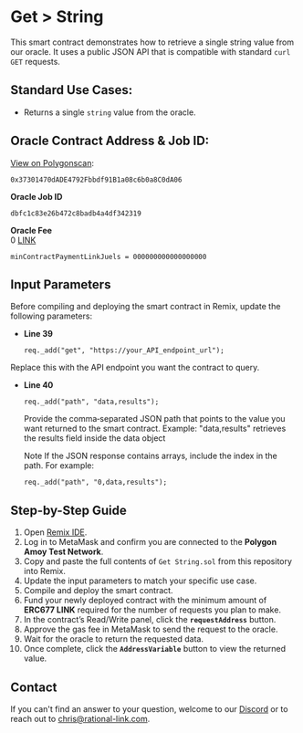 # Get > String
This smart contract demonstrates how to retrieve a single string value from our oracle. It uses a public JSON API that is compatible with standard `curl GET` requests.

## Standard Use Cases:
- Returns a single `string` value from the oracle.

## Oracle Contract Address & Job ID:
[View on Polygonscan](https://amoy.polygonscan.com/address/0x37301470dade4792fbbdf91b1a08c6b0a8c0da06): 
```
0x37301470dADE4792Fbbdf91B1a08c6b0a8C0dA06
```

**Oracle Job ID**  
```
dbfc1c83e26b472c8badb4a4df342319
```

**Oracle Fee**   
0 [LINK](https://amoy.polygonscan.com/token/0x0fd9e8d3af1aaee056eb9e802c3a762a667b1904)
```
minContractPaymentLinkJuels = 000000000000000000
```


## Input Parameters

Before compiling and deploying the smart contract in Remix, update the following parameters:

- **Line 39**  
  ```solidity
  req._add("get", "https://your_API_endpoint_url");
  ```
Replace this with the API endpoint you want the contract to query.

- **Line 40**  
  ```solidity
  req._add("path", "data,results");
  ``` 
  Provide the comma‑separated JSON path that points to the value you want returned to the smart contract.
  Example: "data,results" retrieves the results field inside the data object

  Note
  If the JSON response contains arrays, include the index in the path.
  For example:
    ```solidity
    req._add("path", "0,data,results");
    ```



## Step-by-Step Guide

1. Open [Remix IDE](https://remix.ethereum.org/).  
2. Log in to MetaMask and confirm you are connected to the **Polygon Amoy Test Network**.  
3. Copy and paste the full contents of `Get String.sol` from this repository into Remix.  
4. Update the input parameters to match your specific use case.  
5. Compile and deploy the smart contract.  
6. Fund your newly deployed contract with the minimum amount of **ERC677 LINK** required for the number of requests you plan to make.  
7. In the contract’s Read/Write panel, click the **`requestAddress`** button.  
8. Approve the gas fee in MetaMask to send the request to the oracle.  
9. Wait for the oracle to return the requested data.  
10. Once complete, click the **`AddressVariable`** button to view the returned value.  

## Contact
If you can't find an answer to your question, welcome to our [Discord](https://discord.gg/JNzXmMZqks) or to reach out to chris@rational-link.com.



